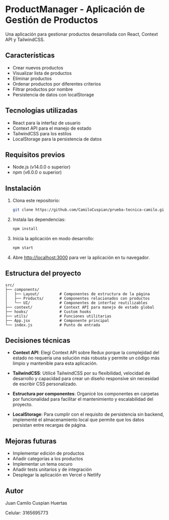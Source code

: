 # ProductManager - Aplicación de Gestión de Productos

Una aplicación para gestionar productos desarrollada con React, Context API y TailwindCSS.

## Características

- Crear nuevos productos
- Visualizar lista de productos
- Eliminar productos
- Ordenar productos por diferentes criterios
- Filtrar productos por nombre
- Persistencia de datos con localStorage

## Tecnologías utilizadas

- React para la interfaz de usuario
- Context API para el manejo de estado
- TailwindCSS para los estilos
- LocalStorage para la persistencia de datos

## Requisitos previos

- Node.js (v14.0.0 o superior)
- npm (v6.0.0 o superior)

## Instalación

1. Clona este repositorio:
   ```bash
   git clone https://github.com/CamiloCuspian/prueba-tecnica-camilo.git
   ```

2. Instala las dependencias:
   ```bash
   npm install
   ```

3. Inicia la aplicación en modo desarrollo:
   ```bash
   npm start
   ```

4. Abre [http://localhost:3000](http://localhost:3000) para ver la aplicación en tu navegador.

## Estructura del proyecto

```
src/
├── components/
│   ├── Layout/         # Componentes de estructura de la página
│   ├── Products/       # Componentes relacionados con productos
│   └── UI/             # Componentes de interfaz reutilizables
├── context/            # Context API para manejo de estado global
├── hooks/              # Custom hooks
├── utils/              # Funciones utilitarias
├── App.jsx             # Componente principal
└── index.js            # Punto de entrada
```

## Decisiones técnicas

- **Context API**: Elegí Context API sobre Redux porque la complejidad del estado no requería una solución más robusta y permite un código más limpio y mantenible para esta aplicación.
  
- **TailwindCSS**: Utilicé TailwindCSS por su flexibilidad, velocidad de desarrollo y capacidad para crear un diseño responsive sin necesidad de escribir CSS personalizado.

- **Estructura por componentes**: Organicé los componentes en carpetas por funcionalidad para facilitar el mantenimiento y escalabilidad del proyecto.

- **LocalStorage**: Para cumplir con el requisito de persistencia sin backend, implementé el almacenamiento local que permite que los datos persistan entre recargas de página.

## Mejoras futuras

- Implementar edición de productos
- Añadir categorías a los productos
- Implementar un tema oscuro
- Añadir tests unitarios y de integración
- Desplegar la aplicación en Vercel o Netlify

## Autor

Juan Camilo Cuspian Huertas

Celular: 3165695773